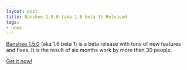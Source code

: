 ```yaml
---
layout: post
title: Banshee 1.5.0 (aka 1.6 beta 1) Released
tags:
- news
---
```


[Banshee 1.5.0](/download/archives/1.5.0/) (aka 1.6 beta 1) is a beta release with tons of new features and fixes.  It is the result of six months work by more than 30 people.

[Get it now!](/download)
